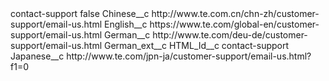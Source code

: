 <?xml version="1.0" encoding="UTF-8"?>
<CustomMetadata xmlns="http://soap.sforce.com/2006/04/metadata" xmlns:xsi="http://www.w3.org/2001/XMLSchema-instance" xmlns:xsd="http://www.w3.org/2001/XMLSchema">
    <label>contact-support</label>
    <protected>false</protected>
    <values>
        <field>Chinese__c</field>
        <value xsi:type="xsd:string">http://www.te.com.cn/chn-zh/customer-support/email-us.html</value>
    </values>
    <values>
        <field>English__c</field>
        <value xsi:type="xsd:string">https://www.te.com/global-en/customer-support/email-us.html</value>
    </values>
    <values>
        <field>German__c</field>
        <value xsi:type="xsd:string">http://www.te.com/deu-de/customer-support/email-us.html</value>
    </values>
    <values>
        <field>German_ext__c</field>
        <value xsi:nil="true"/>
    </values>
    <values>
        <field>HTML_Id__c</field>
        <value xsi:type="xsd:string">contact-support</value>
    </values>
    <values>
        <field>Japanese__c</field>
        <value xsi:type="xsd:string">http://www.te.com/jpn-ja/customer-support/email-us.html?f1=0</value>
    </values>
</CustomMetadata>
